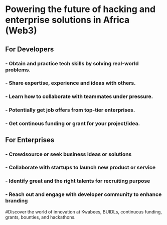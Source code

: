 # Powering the future of hacking and enterprise solutions in Africa (Web3)

## For Developers

### - Obtain and practice tech skills by solving real-world problems.

### - Share expertise, experience and ideas with others.

### - Learn how to collaborate with teammates under pressure.

### - Potentially get job offers from top-tier enterprises.

### - Get continous funding or grant for your project/idea.


## For Enterprises

### - Crowdsource or seek business ideas or solutions

### - Collaborate with startups to launch new product or service

### - Identify great and the right talents for recruiting purpose

### - Reach out and engage with developer community to enhance branding



#Discover the world of innovation at Kwabees, BUIDLs, continuous funding, grants, bounties, and hackathons.
